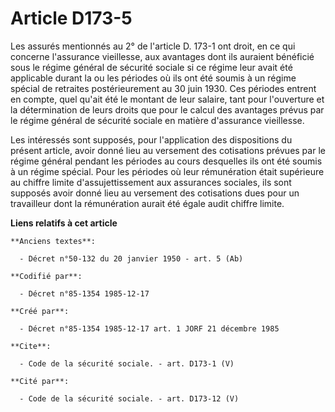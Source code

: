 # Article D173-5

Les assurés mentionnés au 2° de l'article D. 173-1 ont droit, en ce qui concerne l'assurance vieillesse, aux avantages dont
ils auraient bénéficié sous le régime général de sécurité sociale si ce régime leur avait été applicable durant la ou les
périodes où ils ont été soumis à un régime spécial de retraites postérieurement au 30 juin 1930. Ces périodes entrent en
compte, quel qu'ait été le montant de leur salaire, tant pour l'ouverture et la détermination de leurs droits que pour le
calcul des avantages prévus par le régime général de sécurité sociale en matière d'assurance vieillesse. 

Les intéressés sont supposés, pour l'application des dispositions du présent article, avoir donné lieu au versement des
cotisations prévues par le régime général pendant les périodes au cours desquelles ils ont été soumis à un régime spécial.
Pour les périodes où leur rémunération était supérieure au chiffre limite d'assujettissement aux assurances sociales, ils
sont supposés avoir donné lieu au versement des cotisations dues pour un travailleur dont la rémunération aurait été égale
audit chiffre limite.

**Liens relatifs à cet article**

	**Anciens textes**:

	  - Décret n°50-132 du 20 janvier 1950 - art. 5 (Ab)

	**Codifié par**:

	  - Décret n°85-1354 1985-12-17

	**Créé par**:

	  - Décret n°85-1354 1985-12-17 art. 1 JORF 21 décembre 1985

	**Cite**:

	  - Code de la sécurité sociale. - art. D173-1 (V)

	**Cité par**:

	  - Code de la sécurité sociale. - art. D173-12 (V)
